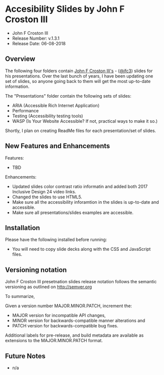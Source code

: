# Accesibility Slides by John F Croston III

* John F Croston III
* Release Number:  v.1.3.1
* Release Date: 06-08-2018

## Overview
The following four folders contain [John F Croston III's](http://jfciii.com) - ([@jfc3](https://twitter.com/jfc3)) slides for his presentations. Over the last bunch of years, I have been updating one set of slides, so anyone going back to them will get the most up-to-date information.

The "Presentations" folder contain the following sets of slides:

* ARIA (Accessible Rich Internet Application)
* Performance
* Testing (Accessibility testing tools)
* WASP (Is Your Website Accessible? If not, practical ways to make it so.)

Shortly, I plan on creating ReadMe files for each presentation/set of slides.

## New Features and Enhancements
Features:

* TBD

Enhancements:

* Updated slides color contrast ratio informatin and added both 2017 Inclusive Design 24 video links.
* Changed the slides to use HTML5.
* Make sure all the accessibility inforamtion in the slides is up-to-date and accessible.
* Make sure all presentations/slides examples are accessible.

## Installation
Please have the following installed before running:
* You will need to copy slide decks along with the CSS and JavaScript files.

## Versioning notation
John F Croston III presetnation slides release notation follows the semantic versioning as outlined on http://semver.org

To summarize,

Given a version number MAJOR.MINOR.PATCH, increment the:

* MAJOR version for incompatible API changes,
* MINOR version for backwards-compatible manner alterations and
* PATCH version for backwards-compatible bug fixes.

Additional labels for pre-release, and build metadata are available as extensions to the MAJOR.MINOR.PATCH format.

## Future Notes

* n/a